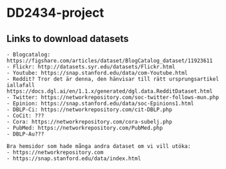 # DD2434-project


## Links to download datasets
	- Blogcatalog: https://figshare.com/articles/dataset/BlogCatalog_dataset/11923611
	- Flickr: http://datasets.syr.edu/datasets/Flickr.html
	- Youtube: https://snap.stanford.edu/data/com-Youtube.html
	- Reddit? Tror det är denna, den hänvisar till rätt ursprungsartikel iallafall https://docs.dgl.ai/en/1.1.x/generated/dgl.data.RedditDataset.html 
	- Twitter: https://networkrepository.com/soc-twitter-follows-mun.php
	- Epinion: https://snap.stanford.edu/data/soc-Epinions1.html
	- DBLP-Ci: https://networkrepository.com/cit-DBLP.php
	- CoCit: ???
	- Cora: https://networkrepository.com/cora-subelj.php
	- PubMed: https://networkrepository.com/PubMed.php
	- DBLP-Au???

	Bra hemsidor som hade många andra dataset om vi vill utöka:
	- https://networkrepository.com
	- https://snap.stanford.edu/data/index.html



